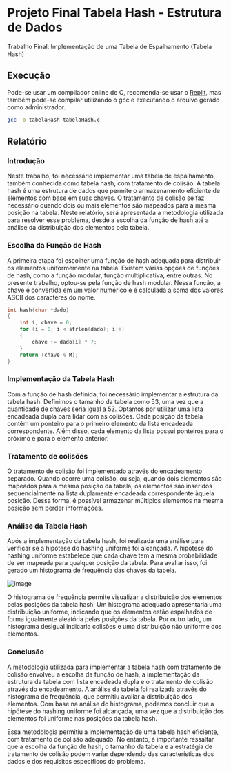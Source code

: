 # Projeto Final Tabela Hash - Estrutura de Dados

Trabalho Final: Implementação de uma Tabela de Espalhamento (Tabela Hash)

## Execução
Pode-se usar um compilador online de C, recomenda-se usar o [Replit](https://replit.com/), mas também pode-se compilar utilizando o gcc e executando o arquivo gerado como administrador.

```bash
gcc -o tabelaHash tabelaHash.c 
```

## Relatório

### Introdução

Neste trabalho, foi necessário implementar uma tabela de espalhamento, também conhecida como tabela hash, com tratamento de colisão. A tabela hash é uma estrutura de dados que permite o armazenamento eficiente de elementos com base em suas chaves. O tratamento de colisão se faz necessário quando dois ou mais elementos são mapeados para a mesma posição na tabela. Neste relatório, será apresentada a metodologia utilizada para resolver esse problema, desde a escolha da função de hash até a análise da distribuição dos elementos pela tabela.

### Escolha da Função de Hash

A primeira etapa foi escolher uma função de hash adequada para distribuir os elementos uniformemente na tabela. Existem várias opções de funções de hash, como a função modular, função multiplicativa, entre outras. No presente trabalho, optou-se pela função de hash modular. Nessa função, a chave é convertida em um valor numérico e é calculada a soma dos valores ASCII dos caracteres do nome.

```c
int hash(char *dado)
{
	int i, chave = 0;
	for (i = 0; i < strlen(dado); i++)
	{
		chave += dado[i] * 7;
	}
	return (chave % M);
}
```

### Implementação da Tabela Hash

Com a função de hash definida, foi necessário implementar a estrutura da tabela hash. Definimos o tamanho da tabela como 53, uma vez que a quantidade de chaves seria igual a 53. Optamos por utilizar uma lista encadeada dupla para lidar com as colisões. Cada posição da tabela contém um ponteiro para o primeiro elemento da lista encadeada correspondente. Além disso, cada elemento da lista possui ponteiros para o próximo e para o elemento anterior.

### Tratamento de colisões

O tratamento de colisão foi implementado através do encadeamento separado. Quando ocorre uma colisão, ou seja, quando dois elementos são mapeados para a mesma posição da tabela, os elementos são inseridos sequencialmente na lista duplamente encadeada correspondente àquela posição. Dessa forma, é possível armazenar múltiplos elementos na mesma posição sem perder informações.


### Análise da Tabela Hash

Após a implementação da tabela hash, foi realizada uma análise para verificar se a hipótese do hashing uniforme foi alcançada. A hipótese do hashing uniforme estabelece que cada chave tem a mesma probabilidade de ser mapeada para qualquer posição da tabela. Para avaliar isso, foi gerado um histograma de frequência das chaves da tabela.

![image](https://github.com/matheuspossenti/tabelaHash/assets/84344863/5e505621-d596-4f67-8eb5-951ede88931b)


O histograma de frequência permite visualizar a distribuição dos elementos pelas posições da tabela hash. Um histograma adequado apresentaria uma distribuição uniforme, indicando que os elementos estão espalhados de forma igualmente aleatória pelas posições da tabela. Por outro lado, um histograma desigual indicaria colisões e uma distribuição não uniforme dos elementos.

### Conclusão

A metodologia utilizada para implementar a tabela hash com tratamento de colisão envolveu a escolha da função de hash, a implementação da estrutura da tabela com lista encadeada dupla e o tratamento de colisão através do encadeamento. A análise da tabela foi realizada através do histograma de frequência, que permitiu avaliar a distribuição dos elementos. Com base na análise do histograma, podemos concluir que a hipótese do hashing uniforme foi alcançada, uma vez que a distribuição dos elementos foi uniforme nas posições da tabela hash.

Essa metodologia permitiu a implementação de uma tabela hash eficiente, com tratamento de colisão adequado. No entanto, é importante ressaltar que a escolha da função de hash, o tamanho da tabela e a estratégia de tratamento de colisão podem variar dependendo das características dos dados e dos requisitos específicos do problema.
